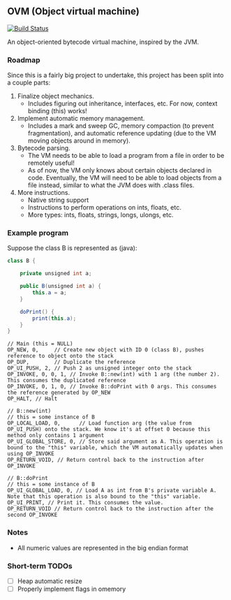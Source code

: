 ## OVM (Object virtual machine)
[![Build Status](https://travis-ci.org/JLWalsh/ObjectVM.svg?branch=master)](https://travis-ci.org/JLWalsh/ObjectVM)

An object-oriented bytecode virtual machine, inspired by the JVM.

### Roadmap
Since this is a fairly big project to undertake, this project has been split into a couple parts:

1. Finalize object mechanics. 
    - Includes figuring out inheritance, interfaces, etc. For now, context binding (this) works!
2. Implement automatic memory management. 
    - Includes a mark and sweep GC, memory compaction (to prevent fragmentation), and automatic reference updating (due to the VM moving objects around in memory).
3. Bytecode parsing.
    - The VM needs to be able to load a program from a file in order to be remotely useful!
    - As of now, the VM only knows about certain objects declared in code. Eventually, the VM will need to be able to load objects from a file instead, similar to what the JVM does with .class files. 
4. More instructions.
    - Native string support
    - Instructions to perform operations on ints, floats, etc.
    - More types: ints, floats, strings, longs, ulongs, etc.

### Example program
Suppose the class B is represented as (java):
```java
class B {

    private unsigned int a;

    public B(unsigned int a) {
        this.a = a;
    }

    doPrint() {
        print(this.a);
    }
}
```


```
// Main (this = NULL)
OP_NEW, 0,     // Create new object with ID 0 (class B), pushes reference to object onto the stack
OP_DUP,        // Duplicate the reference
OP_UI_PUSH, 2, // Push 2 as unsigned integer onto the stack
OP_INVOKE, 0, 0, 1, // Invoke B::new(int) with 1 arg (the number 2). This consumes the duplicated reference
OP_INVOKE, 0, 1, 0, // Invoke B::doPrint with 0 args. This consumes the reference generated by OP_NEW
OP_HALT, // Halt

// B::new(int)
// this = some instance of B
OP_LOCAL_LOAD, 0,      // Load function arg (the value from OP_UI_PUSH) onto the stack. We know it's at offset 0 because this method only contains 1 argument
OP_UI_GLOBAL_STORE, 0, // Store said argument as A. This operation is bound to the "this" variable, which the VM automatically updates when using OP_INVOKE
OP_RETURN_VOID, // Return control back to the instruction after OP_INVOKE

// B::doPrint
// this = some instance of B
OP_UI_GLOBAL_LOAD, 0, // Load A as int from B's private variable A. Note that this operation is also bound to the "this" variable.
OP_UI_PRINT, // Print it. This consumes the value.
OP_RETURN_VOID // Return control back to the instruction after the second OP_INVOKE
```

### Notes
- All numeric values are represented in the big endian format


### Short-term TODOs

* [ ] Heap automatic resize
* [ ] Properly implement flags in omemory
